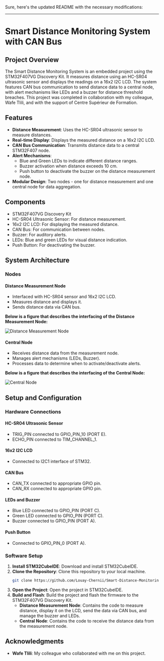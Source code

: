 Sure, here's the updated README with the necessary modifications:

---

# Smart Distance Monitoring System with CAN Bus

## Project Overview

The Smart Distance Monitoring System is an embedded project using the STM32F407VG Discovery Kit. It measures distance using an HC-SR04 ultrasonic sensor and displays the readings on a 16x2 I2C LCD. The system features CAN bus communication to send distance data to a central node, with alert mechanisms like LEDs and a buzzer for distance threshold breaches. This project was completed in collaboration with my colleague, Wafe Tlili, and with the support of Centre Supérieur de Formation.

## Features

- **Distance Measurement**: Uses the HC-SR04 ultrasonic sensor to measure distances.
- **Real-time Display**: Displays the measured distance on a 16x2 I2C LCD.
- **CAN Bus Communication**: Transmits distance data to a central STM32F407 node.
- **Alert Mechanisms**:
  - Blue and Green LEDs to indicate different distance ranges.
  - Buzzer activation when distance exceeds 10 cm.
  - Push button to deactivate the buzzer on the distance measurement node.
- **Modular Design**: Two nodes - one for distance measurement and one central node for data aggregation.

## Components

- STM32F407VG Discovery Kit
- HC-SR04 Ultrasonic Sensor: For distance measurement.
- 16x2 I2C LCD: For displaying the measured distance.
- CAN Bus: For communication between nodes.
- Buzzer: For auditory alerts.
- LEDs: Blue and green LEDs for visual distance indication.
- Push Button: For deactivating the buzzer.

## System Architecture

### Nodes

#### Distance Measurement Node

- Interfaced with HC-SR04 sensor and 16x2 I2C LCD.
- Measures distance and displays it.
- Sends distance data via CAN bus.

**Below is a figure that describes the interfacing of the Distance Measurement Node:**

![Distance Measurement Node](./path/to/your/figure1.png)

#### Central Node

- Receives distance data from the measurement node.
- Manages alert mechanisms (LEDs, Buzzer).
- Processes data to determine when to activate/deactivate alerts.

**Below is a figure that describes the interfacing of the Central Node:**

![Central Node](./path/to/your/figure2.png)

## Setup and Configuration

### Hardware Connections

#### HC-SR04 Ultrasonic Sensor

- TRIG_PIN connected to GPIO_PIN_10 (PORT E).
- ECHO_PIN connected to TIM_CHANNEL_1.

#### 16x2 I2C LCD

- Connected to I2C1 interface of STM32.

#### CAN Bus

- CAN_TX connected to appropriate GPIO pin.
- CAN_RX connected to appropriate GPIO pin.

#### LEDs and Buzzer

- Blue LED connected to GPIO_PIN (PORT C).
- Green LED connected to GPIO_PIN (PORT C).
- Buzzer connected to GPIO_PIN (PORT A).

#### Push Button

- Connected to GPIO_PIN_0 (PORT A).

### Software Setup

1. **Install STM32CubeIDE**: Download and install STM32CubeIDE.
2. **Clone the Repository**: Clone this repository to your local machine.
   ```sh
   git clone https://github.com/Louay-Chernii/Smart-Distance-Monitoring-System-with-CAN-Bus/tree/master
   ```
3. **Open the Project**: Open the project in STM32CubeIDE.
4. **Build and Flash**: Build the project and flash the firmware to the STM32F407VG Discovery Kit.
   - **Distance Measurement Node**: Contains the code to measure distance, display it on the LCD, send the data via CAN bus, and manage the buzzer and LEDs.
   - **Central Node**: Contains the code to receive the distance data from the measurement node.

## Acknowledgments

- **Wafe Tlili**: My colleague who collaborated with me on this project.
